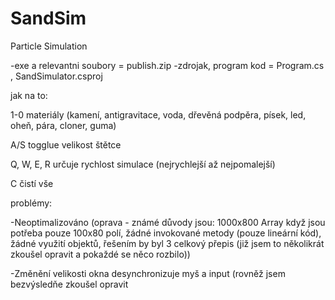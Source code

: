 # SandSim
Particle Simulation 

-exe a relevantni soubory = publish.zip
-zdrojak, program kod = Program.cs , SandSimulator.csproj

jak na to:

1-0 materiály (kamení, antigravitace, voda, dřevěná podpěra, písek, led, oheň, pára, cloner, guma)

A/S togglue velikost štětce

Q, W, E, R určuje rychlost simulace (nejrychlejší až nejpomalejší)

C čistí vše

problémy:

-Neoptimalizováno (oprava - známé důvody jsou: 1000x800 Array když jsou potřeba pouze 100x80 polí, žádné invokované metody (pouze lineární kód), žádné využití objektů, řešením by byl 3 celkový přepis (již jsem to několikrát zkoušel opravit a pokaždé se něco rozbilo))

-Změnění velikosti okna desynchronizuje myš a input (rovněž jsem bezvýsledňe zkoušel opravit

